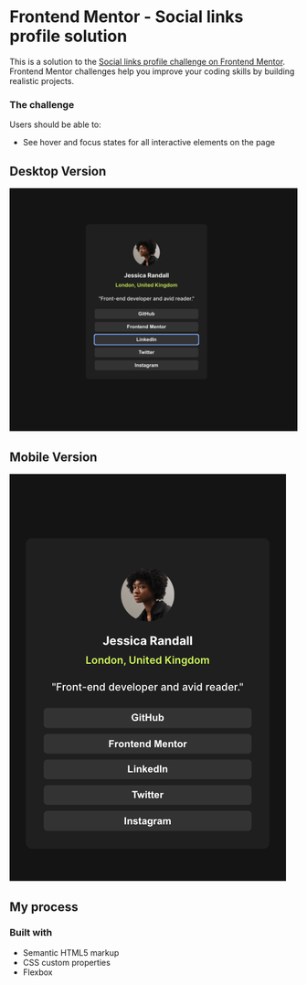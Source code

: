 # Frontend Mentor - Social links profile solution

This is a solution to the [Social links profile challenge on Frontend Mentor](https://www.frontendmentor.io/challenges/social-links-profile-UG32l9m6dQ). Frontend Mentor challenges help you improve your coding skills by building realistic projects.

### The challenge

Users should be able to:

- See hover and focus states for all interactive elements on the page

## Desktop Version
![desktopVersion.png](desktopVersion.png)

## Mobile Version
 ![avatar-jessica.jpeg](mobileVersion.png)

## My process

### Built with

- Semantic HTML5 markup
- CSS custom properties
- Flexbox